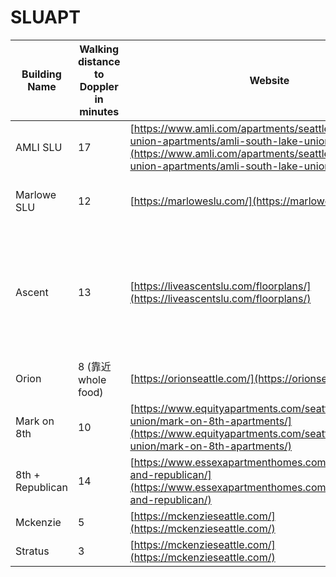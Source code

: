 # SLUAPT
| Building Name                         | Walking distance to Doppler in minutes | Website                                                                                                                                   |Price for 2B                              |Google Reviews         |Amenties                                                            |
|---------------------------------------|------------------------------------|--------------------------------------------------------|----------------------------------------------------|------------------------------------------------|--------------------------------------------------------------------|
| AMLI SLU                     | 17                                  | [https://www.amli.com/apartments/seattle/south-lake-union-apartments/amli-south-lake-union/floorplans/](https://www.amli.com/apartments/seattle/south-lake-union-apartments/amli-south-lake-union/floorplans/) | ~3600 | 3.7       
| Marlowe SLU                     | 12                                  | [https://marloweslu.com/](https://marloweslu.com/) | Floor > 5 ~4,200; < 5, ~4,000  | 4.2
| Ascent                     | 13                                  | [https://liveascentslu.com/floorplans/](https://liveascentslu.com/floorplans/) | Floor > 10 ~4,200; < 10, ~3,800 (Special Offer: up to 6 weeks free) | 3.7
| Orion                   | 8  (靠近whole food)                               | [https://orionseattle.com/](https://orionseattle.com/) | Currently No avaliable | 4.3
| Mark on 8th                   | 10                               | [https://www.equityapartments.com/seattle/south-lake-union/mark-on-8th-apartments/](https://www.equityapartments.com/seattle/south-lake-union/mark-on-8th-apartments/) |~3600 | 4.3
| 8th + Republican                   | 14                               | [https://www.essexapartmenthomes.com/apartments/8th-and-republican/](https://www.essexapartmenthomes.com/apartments/8th-and-republican/) |~3300 (有loft房型) | 4.4
| Mckenzie                   | 5                               | [https://mckenzieseattle.com/](https://mckenzieseattle.com/) |>4100 | 4.3  | luxury
| Stratus                   | 3                               | [https://mckenzieseattle.com/](https://mckenzieseattle.com/) |>3800 | 4.6 | luxury
